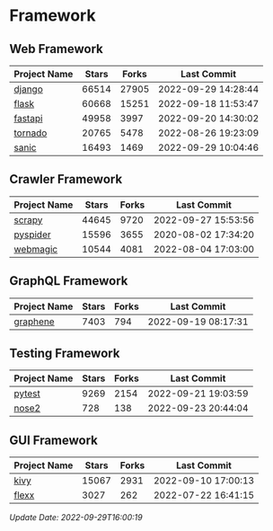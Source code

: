 # Framework

## Web Framework
| Project Name | Stars | Forks | Last Commit |
| ------------ | ----- | ----- | ----------- |
| [django](https://github.com/django/django) | 66514 | 27905 | 2022-09-29 14:28:44 |
| [flask](https://github.com/pallets/flask) | 60668 | 15251 | 2022-09-18 11:53:47 |
| [fastapi](https://github.com/tiangolo/fastapi) | 49958 | 3997 | 2022-09-20 14:30:02 |
| [tornado](https://github.com/tornadoweb/tornado) | 20765 | 5478 | 2022-08-26 19:23:09 |
| [sanic](https://github.com/sanic-org/sanic) | 16493 | 1469 | 2022-09-29 10:04:46 |

## Crawler Framework
| Project Name | Stars | Forks | Last Commit |
| ------------ | ----- | ----- | ----------- |
| [scrapy](https://github.com/scrapy/scrapy) | 44645 | 9720 | 2022-09-27 15:53:56 |
| [pyspider](https://github.com/binux/pyspider) | 15596 | 3655 | 2020-08-02 17:34:20 |
| [webmagic](https://github.com/code4craft/webmagic) | 10544 | 4081 | 2022-08-04 17:03:00 |

## GraphQL Framework
| Project Name | Stars | Forks | Last Commit |
| ------------ | ----- | ----- | ----------- |
| [graphene](https://github.com/graphql-python/graphene) | 7403 | 794 | 2022-09-19 08:17:31 |

## Testing Framework
| Project Name | Stars | Forks | Last Commit |
| ------------ | ----- | ----- | ----------- |
| [pytest](https://github.com/pytest-dev/pytest) | 9269 | 2154 | 2022-09-21 19:03:59 |
| [nose2](https://github.com/nose-devs/nose2) | 728 | 138 | 2022-09-23 20:44:04 |

## GUI Framework
| Project Name | Stars | Forks | Last Commit |
| ------------ | ----- | ----- | ----------- |
| [kivy](https://github.com/kivy/kivy) | 15067 | 2931 | 2022-09-10 17:00:13 |
| [flexx](https://github.com/flexxui/flexx) | 3027 | 262 | 2022-07-22 16:41:15 |

*Update Date: 2022-09-29T16:00:19*